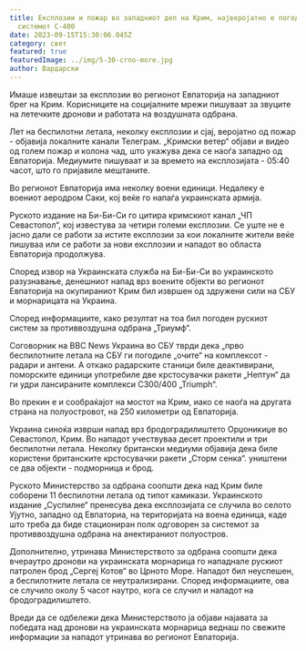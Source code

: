 ```yaml
---
title: Експлозии и пожар во западниот дел на Крим, најверојатно е погоден
  системот С-400
date: 2023-09-15T15:30:06.045Z
category: свет
featured: true
featuredImage: ../img/5-30-crno-more.jpg
author: Вардарски
---
```

Имаше извештаи за експлозии во регионот Евпаторија на западниот брег на Крим. Корисниците на социјалните мрежи пишуваат за звуците на летечките дронови и работата на воздушната одбрана.

Лет на беспилотни летала, неколку експлозии и сјај, веројатно од пожар - објавија локалните канали Телеграм. „Кримски ветер“ објави и видео од голем пожар и колона чад, што укажува дека се наоѓа западно од Евпаторија. Медиумите пишуваат и за времето на експлозијата - 05:40 часот, што го пријавиле мештаните.

Во регионот Евпаторија има неколку воени единици. Недалеку е воениот аеродром Саки, кој веќе го напаѓа украинската армија.

Руското издание на Би-Би-Си го цитира кримскиот канал „ЧП Севастопол“, кој известува за четири големи експлозии. Се уште не е јасно дали се работи за истите експлозии за кои локалните жители веќе пишуваа или се работи за нови експлозии и нападот во областа Евпаторија продолжува.

Според извор на Украинската служба на Би-Би-Си во украинското разузнавање, денешниот напад врз воените објекти во регионот Евпаторија на окупираниот Крим бил извршен од здружени сили на СБУ и морнарицата на Украина.

Според информациите, како резултат на тоа бил погоден рускиот систем за противвоздушна одбрана „Триумф“.

Соговорник на BBC News Украина во СБУ тврди дека „прво беспилотните летала на СБУ ги погодиле „очите“ на комплексот - радари и антени. А откако радарските станици биле деактивирани, поморските единици употребиле две крстосувачки ракети „Нептун“ да ги удри лансираните комплекси C300/400 „Triumph“.

Во прекин е и сообраќајот на мостот на Крим, иако се наоѓа на другата страна на полуостровот, на 250 километри од Евпаторија.

Украина синоќа изврши напад врз бродоградилиштето Орџоникиџе во Севастопол, Крим. Во нападот учествуваа десет проектили и три беспилотни летала. Неколку британски медиуми објавија дека биле користени британските крстосувачки ракети „Сторм сенка“. уништени се два објекти - подморница и брод.

Руското Министерство за одбрана соопшти дека над Крим биле соборени 11 беспилотни летала од типот камикази. Украинското издание „Суспилне“ пренесува дека експлозијата се случила во селото Ујутно, западно од Евпаториа, на територијата на воена единица, каде што треба да биде стациониран полк одговорен за системот за противвоздушна одбрана на анектираниот полуостров.

Дополнително, утринава Министерството за одбрана соопшти дека вчераутро дронови на украинската морнарица го нападнале рускиот патролен брод „Сергеј Котов“ во Црното Море. Нападот бил неуспешен, а беспилотните летала се неутрализирани. Според информациите, ова се случило околу 5 часот наутро, кога се случил и нападот на бродоградилиштето.

Вреди да се одбележи дека Министерството ја објави најавата за победата над дронови на украинската морнарица веднаш по свежите информации за нападот утринава во регионот Евпаторија.